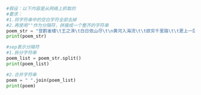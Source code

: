 
<BlogInfo id="970" title="19.字符串拆分和拼接" author="白日梦想猿" pv=0 read_times=0 pre_cost_time="0分12秒" category="高级变量类型" tag_list="['高级变量类型']" create_time="2020.02.12 15:17:40" update_time="2020.02.12 15:51:21" />

```python
#假设：以下内容是从网络上抓取的
#要求：
#1.将字符串中的空白字符全部去掉
#2.再使用""作为分隔符，拼接成一个整齐的字符串
poem_str = "登鹳雀楼\t王之涣\t白日依山尽\t\n黄河入海流\t\t欲穷千里路\t\t更上一层楼"
print(poem_str)

#sep表示分隔符
#1.拆分字符串
poem_list = poem_str.split()
print(poem_list)

#2.合并字符串
poem = " ".join(poem_list)
print(poem)
```

